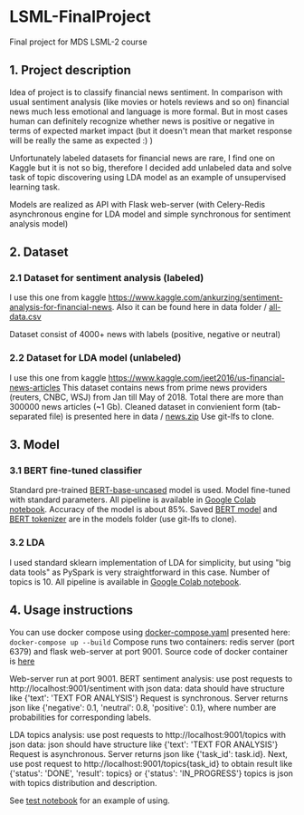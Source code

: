 # LSML-FinalProject
Final project for MDS LSML-2 course

## 1. Project description
Idea of project  is to classify financial news sentiment. In comparison with usual sentiment analysis (like movies or hotels reviews and so on) financial news much less emotional and language is more formal. But in most cases human can definitely recognize whether news is positive or negative in terms of expected market impact (but it doesn't mean that market response will be really the same as expected :) )

Unfortunately labeled datasets for financial news are rare, I find one on Kaggle but it is not so big, therefore I decided add unlabeled data and solve task of topic discovering using LDA model as an example of unsupervised learning task.

Models are realized as API with Flask web-server (with Celery-Redis asynchronous engine for LDA model and simple synchronous for sentiment analysis model)

## 2. Dataset
### 2.1 Dataset for sentiment analysis (labeled)
I use this one from kaggle https://www.kaggle.com/ankurzing/sentiment-analysis-for-financial-news. Also it can be found here in data folder / [all-data.csv](https://github.com/rasharp/LSML-FinalProject/raw/main/data/all-data.csv)

Dataset consist of 4000+ news with labels (positive, negative or neutral)

### 2.2 Dataset for LDA model (unlabeled)
I use this one from kaggle https://www.kaggle.com/jeet2016/us-financial-news-articles
This dataset contains news from prime news providers (reuters, CNBC, WSJ) from Jan till May of 2018.
Total there are more than 300000 news articles (~1 Gb).
Cleaned dataset in convienient form (tab-separated file) is presented here in data / [news.zip](https://github.com/rasharp/LSML-FinalProject/raw/main/data/news.zip)
Use git-lfs to clone.

## 3. Model
### 3.1 BERT fine-tuned classifier
Standard pre-trained [BERT-base-uncased](https://huggingface.co/bert-base-uncased) model is used.
Model fine-tuned with standard parameters.
All pipeline is available in [Google Colab notebook](https://github.com/rasharp/LSML-FinalProject/blob/main/LSML-2%20Final_BERT.ipynb).
Accuracy of the model is about 85%.
Saved [BERT model](https://github.com/rasharp/LSML-FinalProject/raw/main/models/bert-model.bin) and [BERT tokenizer](https://github.com/rasharp/LSML-FinalProject/raw/main/models/bert-tokenizer.bin) are in the models folder (use git-lfs to clone).

### 3.2 LDA
I used standard sklearn implementation of LDA for simplicity, but using "big data tools" as PySpark is very straightforward in this case.
Number of topics is 10.
All pipeline is available in [Google Colab notebook](https://github.com/rasharp/LSML-FinalProject/blob/main/LSML-2%20FInal_LDA.ipynb).

## 4. Usage instructions
You can use docker compose using [docker-compose.yaml](https://github.com/rasharp/LSML-FinalProject/blob/main/docker-compose.yaml) presented here: `docker-compose up --build` 
Compose runs two containers: redis server (port 6379) and flask web-server at port 9001.
Source code of docker container is [here](https://github.com/rasharp/LSML-FinalProject/blob/main/Dockerfile)

Web-server run at port 9001.
BERT sentiment analysis: use post requests to http://localhost:9001/sentiment with json data: data should have structure like {'text': 'TEXT FOR ANALYSIS'}
Request is synchronous.
Server returns json like {'negative': 0.1, 'neutral': 0.8, 'positive': 0.1}, where number are probabilities for corresponding labels.

LDA topics analysis: use post requests to http://localhost:9001/topics with json data: json should have structure like {'text': 'TEXT FOR ANALYSIS'} 
Request is asynchronous.
Server returns json like {'task_id': task.id}.
Next, use post request to http://localhost:9001/topics{task_id} to obtain result like {'status': 'DONE', 'result': topics} or {'status': 'IN_PROGRESS'}
topics is json with topics distribution and description.

See [test notebook](https://github.com/rasharp/LSML-FinalProject/blob/main/test.ipynb) for an example of using.
